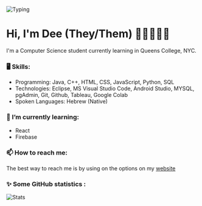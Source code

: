 ![Typing](https://readme-typing-svg.herokuapp.com/?color=%236233F7&width=600&size=26&multiline=true&lines=git+config+user.name+"@davlsb"+;)


# Hi, I'm Dee (They/Them) 👋🏻🧑🏻‍💻
I'm a Computer Science student currently learning in Queens College, NYC.  <br />
### 🖥 Skills:
- Programming: Java, C++, HTML, CSS, JavaScript, Python, SQL
- Technologies: Eclipse, MS Visual Studio Code, Android Studio, MYSQL, pgAdmin, Git, Github, Tableau, Google Colab
- Spoken Languages: Hebrew (Native)

### 🌱 I’m currently learning:
- React
- Firebase

### 📫 How to reach me:
The best way to reach me is by using on the options on my [website](https://deedev.dev)

### ✨ Some GitHub statistics :
![Stats](https://github-readme-stats.vercel.app/api?username=davlsb&count_private=true&show_icons=true&theme=buefy)

<!--
**davlsb/davlsb** is a ✨ _special_ ✨ repository because its `README.md` (this file) appears on your GitHub profile.

Here are some ideas to get you started:

- 🔭 I’m currently working on ...
- 🌱 I’m currently learning ...
- 👯 I’m looking to collaborate on ...
- 🤔 I’m looking for help with ...
- 💬 Ask me about ...
- 📫 How to reach me: ...
- 😄 Pronouns: ...
- ⚡ Fun fact: ...

-->
